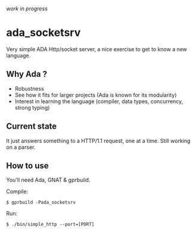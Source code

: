 *work in progress*
# ada_socketsrv

Very simple ADA Http/socket server, a nice exercise to get to know a new language.

## Why Ada ?
 * Robustness
 * See how it fits for larger projects (Ada is known for its modularity)
 * Interest in learning the language (compiler, data types, concurrency, strong typing)

## Current state
It just answers something to a HTTP/1.1 request, one at a time. Still working on a parser.

## How to use
You'll need Ada, GNAT & gprbuild.

Compile:

    $ gprbuild -Pada_socketsrv

Run:

    $ ./bin/simple_http --port=[PORT]

